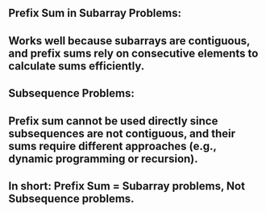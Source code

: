 ## Prefix Sum in Subarray Problems:

## Works well because subarrays are contiguous, and prefix sums rely on consecutive elements to calculate sums efficiently.
## Subsequence Problems:

## Prefix sum cannot be used directly since subsequences are not contiguous, and their sums require different approaches (e.g., dynamic programming or recursion).
## In short: Prefix Sum = Subarray problems, Not Subsequence problems.
